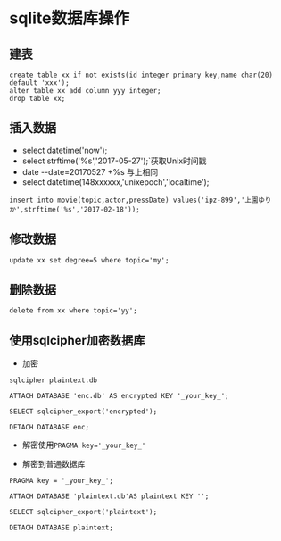 # sqlite数据库操作

## 建表

```
create table xx if not exists(id integer primary key,name char(20) default 'xxx');
alter table xx add column yyy integer;
drop table xx;
```

## 插入数据

- select datetime('now');
- select strftime('%s','2017-05-27');`获取Unix时间戳
- date --date=20170527 +%s 与上相同
- select datetime(148xxxxxx,'unixepoch','localtime');

```
insert into movie(topic,actor,pressDate) values('ipz-899','上園ゆりか',strftime('%s','2017-02-18'));
```

## 修改数据

```
update xx set degree=5 where topic='my';
```

## 删除数据

```
delete from xx where topic='yy';
```

## 使用sqlcipher加密数据库

- 加密
```
sqlcipher plaintext.db

ATTACH DATABASE 'enc.db' AS encrypted KEY '_your_key_';

SELECT sqlcipher_export('encrypted');

DETACH DATABASE enc;
```

- 解密使用`PRAGMA key='_your_key_'`

- 解密到普通数据库
```
PRAGMA key = '_your_key_';

ATTACH DATABASE 'plaintext.db'AS plaintext KEY '';

SELECT sqlcipher_export('plaintext');

DETACH DATABASE plaintext;
```
